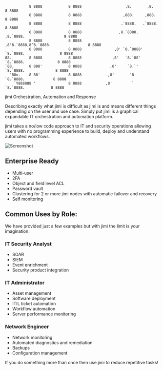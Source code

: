 
```
           8 8888            8 8888                    ,8.       ,8.                     8 8888
           8 8888            8 8888                   ,888.     ,888.                    8 8888
           8 8888            8 8888                  .`8888.   .`8888.                   8 8888
           8 8888            8 8888                 ,8.`8888. ,8.`8888.                  8 8888
           8 8888            8 8888                ,8'8.`8888,8^8.`8888.                 8 8888
           8 8888            8 8888               ,8' `8.`8888' `8.`8888.                8 8888
88.        8 8888            8 8888              ,8'   `8.`88'   `8.`8888.               8 8888
`88.       8 888'            8 8888             ,8'     `8.`'     `8.`8888.              8 8888
  `88o.    8 88'             8 8888            ,8'       `8        `8.`8888.             8 8888
    `Y888888 '               8 8888           ,8'         `         `8.`8888.            8 8888
```
jimi Orchestration, Automation and Response

Describing exactly what jimi is difficult as jimi is and means different things depending on the user and use case. Simply put jimi is a graphical expandable IT orchestration and automation platform.

jimi takes a no/low code approach to IT and security operations allowing users with no programming experience to build, deploy and understand automated workflows.

![Screenshot](https://github.com/z1pti3/jimi/raw/v1.5/examples/screenshots/flowEditor.png)

## Enterprise Ready
* Multi-user
* 2FA
* Object and field level ACL
* Password vault
* Clustering for 2 or more jimi nodes with automatic failover and recovery
* Self monitoring

## Common Uses by Role: 
We have provided just a few examples but with jimi the limit is your imagination.

### IT Security Analyst
* SOAR
* SIEM
* Event enrichment
* Security product integration

### IT Administrator
* Asset management
* Software deployment
* ITIL ticket automation
* Workflow automation
* Server performance monitoring

### Network Engineer
* Network monitoring
* Automated diagnostics and remediation
* Backups
* Configuration management

If you do something more than once then use jimi to reduce repetitive tasks!